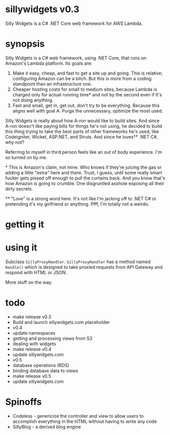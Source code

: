 # sillywidgets v0.3

Silly Widgets is a C# .NET Core web framework for AWS Lambda. <Insert punchline here>  

# synopsis

Silly Widgets is a C# web framework, using .NET Core, that runs on Amazon's Lambda platform. Its goals are:  

1. Make it easy, cheap, and fast to get a site up and going. This is relative; configuring Amazon can be a bitch. But this is more from a coding standpoint than an infrastructure one.  
1. Cheaper hosting costs for small to medium sites, because Lambda is charged only for actual running time* and not by the second even if it's not doing anything.  
1. Fast and small, get in, get out, don't try to be everything. Because this aligns well with goal A. Purge the unnecessary, optimize the most used.   
  
Silly Widgets is really about how A-ron would like to build sites. And since A-ron doesn't like paying bills for things he's not using, he decided to build this thing trying to take the best parts of other frameworks he's used, like Codeigniter, Wicket, ASP.NET, and Struts. And since he loves** .NET C#, why not?  

Referring to myself in third person feels like an out of body experience. I'm so turned on by me.

\* This is Amazon's claim, not mine. Who knows if they're juicing the gas or adding a little "extra" here and there. Trust, I guess, until some really smart fucker gets pissed off enough to pull the curtains back. And you know that's how Amazon is going to crumble. One disgruntled asshole exposing all their dirty secrets.

** "Love" is a strong word here. It's not like I'm jacking off to .NET C# or pretending it's my girlfriend or anything. Pfff, I'm totally not a weirdo.

# getting it

# using it

Subclass `SillyProxyHandler`. `SillyProxyHandler` has a method named `Handle()` which is designed to take proxied requests from API Gateway and respond with HTML or JSON.  

More stuff on the way.  

# todo

* make release v0.3
* Build and launch sillywidgets.com placeholder
* v0.4
* update namespaces
* getting and processing views from S3
* dealing with widgets
* make release v0.4
* update sillywidgets.com
* v0.5
* database operations (RDS)
* binding database data to views
* make release v0.5
* update sillywidgets.com

# Spinoffs

* Codeless - genericize the controller and view to allow users to accomplish everything in the HTML without having to write any code
* SillyBlog - a derived blog engine